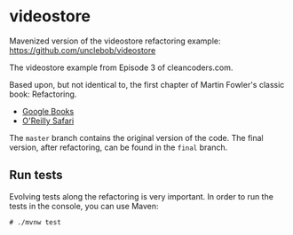 videostore
==========

Mavenized version of the videostore refactoring example: https://github.com/unclebob/videostore

The videostore example from Episode 3 of cleancoders.com.

Based upon, but not identical to, the first chapter of Martin Fowler's classic book: Refactoring.

* [Google Books](https://books.google.de/books?id=UTgFCAAAQBAJ&lpg=PP1&pg=PA1)
* [O'Reilly Safari](https://www.oreilly.com/library/view/refactoring-improving-the/9780134757681/ch01.xhtml)

The `master` branch contains the original version of the code. The final version, after refactoring, can be found in the `final` branch.

Run tests
---------

Evolving tests along the refactoring is very important. In order to run the tests in the console, you can use Maven:

```
# ./mvnw test
```
